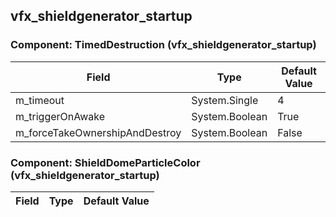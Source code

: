 ## vfx_shieldgenerator_startup

### Component: TimedDestruction (vfx_shieldgenerator_startup)

|Field|Type|Default Value|
|-----|----|-------------|
|m_timeout|System.Single|4|
|m_triggerOnAwake|System.Boolean|True|
|m_forceTakeOwnershipAndDestroy|System.Boolean|False|

### Component: ShieldDomeParticleColor (vfx_shieldgenerator_startup)

|Field|Type|Default Value|
|-----|----|-------------|

